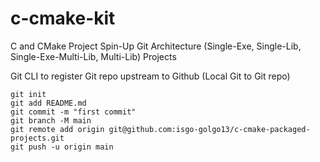 # c-cmake-kit
C and CMake Project Spin-Up Git Architecture (Single-Exe, Single-Lib, Single-Exe-Multi-Lib, Multi-Lib) Projects

Git CLI to register Git repo upstream to Github (Local Git to Git repo)
```
git init
git add README.md
git commit -m "first commit"
git branch -M main
git remote add origin git@github.com:isgo-golgo13/c-cmake-packaged-projects.git
git push -u origin main
```
